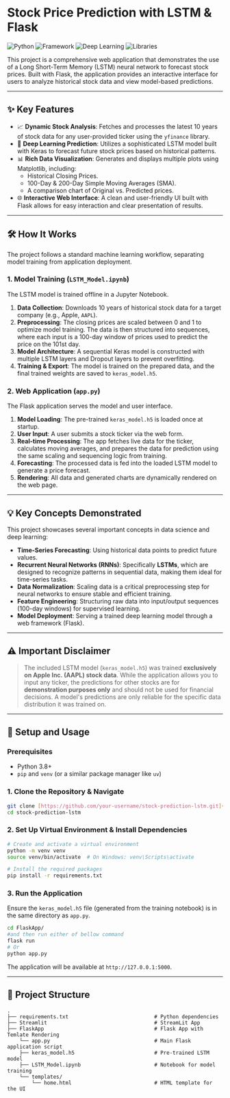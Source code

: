 # Stock Price Prediction with LSTM & Flask

![Python](https://img.shields.io/badge/Python-3.8%2B-blue.svg)
![Framework](https.img.shields.io/badge/Framework-Flask-black.svg)
![Deep Learning](https://img.shields.io/badge/Deep%20Learning-TensorFlow%20%7C%20Keras-orange.svg)
![Libraries](https.img.shields.io/badge/Libraries-Pandas%20%7C%20yfinance%20%7C%20Matplotlib-green.svg)


This project is a comprehensive web application that demonstrates the use of a Long Short-Term Memory (LSTM) neural network to forecast stock prices. Built with Flask, the application provides an interactive interface for users to analyze historical stock data and view model-based predictions.

---

## ✨ Key Features

-   📈 **Dynamic Stock Analysis**: Fetches and processes the latest 10 years of stock data for any user-provided ticker using the `yfinance` library.
-   🧠 **Deep Learning Prediction**: Utilizes a sophisticated LSTM model built with Keras to forecast future stock prices based on historical patterns.
-   📊 **Rich Data Visualization**: Generates and displays multiple plots using Matplotlib, including:
    -   Historical Closing Prices.
    -   100-Day & 200-Day Simple Moving Averages (SMA).
    -   A comparison chart of Original vs. Predicted prices.
-   🌐 **Interactive Web Interface**: A clean and user-friendly UI built with Flask allows for easy interaction and clear presentation of results.

---

## 🛠️ How It Works

The project follows a standard machine learning workflow, separating model training from application deployment.

### 1. Model Training (`LSTM_Model.ipynb`)

The LSTM model is trained offline in a Jupyter Notebook.
1.  **Data Collection**: Downloads 10 years of historical stock data for a target company (e.g., Apple, `AAPL`).
2.  **Preprocessing**: The closing prices are scaled between 0 and 1 to optimize model training. The data is then structured into sequences, where each input is a 100-day window of prices used to predict the price on the 101st day.
3.  **Model Architecture**: A sequential Keras model is constructed with multiple LSTM layers and Dropout layers to prevent overfitting.
4.  **Training & Export**: The model is trained on the prepared data, and the final trained weights are saved to `keras_model.h5`.

### 2. Web Application (`app.py`)

The Flask application serves the model and user interface.
1.  **Model Loading**: The pre-trained `keras_model.h5` is loaded once at startup.
2.  **User Input**: A user submits a stock ticker via the web form.
3.  **Real-time Processing**: The app fetches live data for the ticker, calculates moving averages, and prepares the data for prediction using the same scaling and sequencing logic from training.
4.  **Forecasting**: The processed data is fed into the loaded LSTM model to generate a price forecast.
5.  **Rendering**: All data and generated charts are dynamically rendered on the web page.

---

## 💡 Key Concepts Demonstrated

This project showcases several important concepts in data science and deep learning:

-   **Time-Series Forecasting**: Using historical data points to predict future values.
-   **Recurrent Neural Networks (RNNs)**: Specifically **LSTMs**, which are designed to recognize patterns in sequential data, making them ideal for time-series tasks.
-   **Data Normalization**: Scaling data is a critical preprocessing step for neural networks to ensure stable and efficient training.
-   **Feature Engineering**: Structuring raw data into input/output sequences (100-day windows) for supervised learning.
-   **Model Deployment**: Serving a trained deep learning model through a web framework (Flask).

---

## ⚠️ Important Disclaimer

> The included LSTM model (`keras_model.h5`) was trained **exclusively on Apple Inc. (AAPL) stock data**. While the application allows you to input any ticker, the predictions for other stocks are for **demonstration purposes only** and should not be used for financial decisions. A model's predictions are only reliable for the specific data distribution it was trained on.

---

## 🚀 Setup and Usage

### Prerequisites
-   Python 3.8+
-   `pip` and `venv` (or a similar package manager like `uv`)

### 1. Clone the Repository & Navigate
```bash
git clone [https://github.com/your-username/stock-prediction-lstm.git](https://github.com/your-username/stock-prediction-lstm.git)
cd stock-prediction-lstm
```

### 2. Set Up Virtual Environment & Install Dependencies
```bash
# Create and activate a virtual environment
python -m venv venv
source venv/bin/activate  # On Windows: venv\Scripts\activate

# Install the required packages
pip install -r requirements.txt
```

### 3. Run the Application
Ensure the `keras_model.h5` file (generated from the training notebook) is in the same directory as `app.py`.

```bash
cd FlaskApp/
#and then run either of bellow command
flask run
# Or
python app.py
```
The application will be available at `http://127.0.0.1:5000`.

---

## 📂 Project Structure

```
.
├── requirements.txt                            # Python dependencies
├── Streamlit                                   # StreamLit App 
├── FlaskApp                                    # Flask App with Temlate Rendering
    └── app.py                                  # Main Flask application script
    ├── keras_model.h5                          # Pre-trained LSTM model
    ├── LSTM_Model.ipynb                        # Notebook for model training
    └── templates/
        └── home.html                           # HTML template for the UI
```